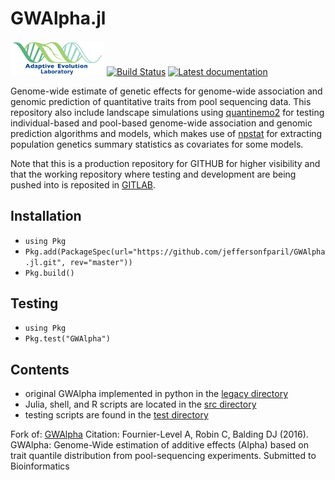 # GWAlpha.jl

<a align="left"><img src="misc/Adaptive Evolution Logo mod.png" width="150"></a> [![Build Status](https://travis-ci.com/jeffersonfparil/GWAlpha.svg?branch=master)](https://travis-ci.com/jeffersonfparil/GWAlpha)
<a href="https://github.com/jeffersonfparil/GWAlpha/wiki" target="_blank"><img src="https://img.shields.io/badge/docs-latest-blue.svg" alt="Latest documentation"></a>

<!--- [![CircleCI](https://circleci.com/gh/jeffersonfparil/GWAlpha.svg?style=shield)](https://circleci.com/gh/jeffersonfparil/GWAlpha) --->

Genome-wide estimate of genetic effects for genome-wide association and genomic prediction of quantitative traits from pool sequencing data. This repository also include landscape simulations using [quantinemo2](https://github.com/jgx65/quantinemo) for testing individual-based and pool-based genome-wide association and genomic prediction algorithms and models, which makes use of [npstat](https://github.com/lucaferretti/npstat) for extracting population genetics summary statistics as covariates for some models.

Note that this is a production repository for GITHUB for higher visibility and that the working repository where testing and development are being pushed into is reposited in [GITLAB](https://gitlab.com/jeffersonfparil/genomic_prediction).

## Installation
- `using Pkg`
- `Pkg.add(PackageSpec(url="https://github.com/jeffersonfparil/GWAlpha.jl.git", rev="master"))`
- `Pkg.build()`

## Testing
- `using Pkg`
- `Pkg.test("GWAlpha")`

## Contents

- original GWAlpha implemented in python in the [legacy directory](https://github.com/jeffersonfparil/GWAlpha/tree/master/legacy)
- Julia, shell, and R scripts are located in the [src directory](https://github.com/jeffersonfparil/GWAlpha/tree/master/src)
- testing scripts are found in the [test directory](https://github.com/jeffersonfparil/GWAlpha/tree/master/test)

Fork of:
[GWAlpha](https://github.com/aflevel/GWAlpha)
Citation:
Fournier-Level A, Robin C, Balding DJ (2016). GWAlpha: Genome-Wide estimation of additive effects (Alpha) based on trait quantile distribution from pool-sequencing experiments. Submitted to Bioinformatics
